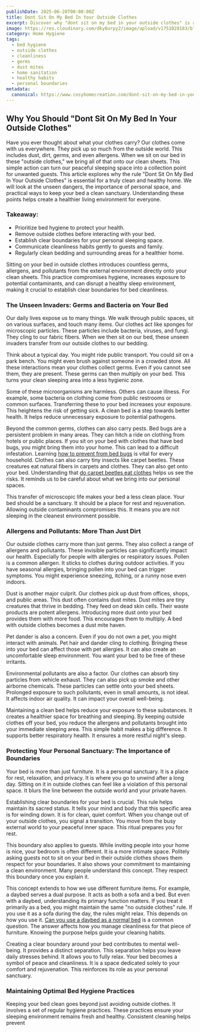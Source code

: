 ```yaml
---
publishDate: 2025-06-28T00:00:00Z
title: Dont Sit On My Bed In Your Outside Clothes
excerpt: Discover why "dont sit on my bed in your outside clothes" is a crucial rule for hygiene. Learn how to maintain a clean bed, prevent germs, and protect your personal sanctuary.
image: https://res.cloudinary.com/dky6urpy2/image/upload/v1751028183/blog_image_1751028182_kdejss.webp
category: Home Hygiene
tags:
  - bed hygiene
  - outside clothes
  - cleanliness
  - germs
  - dust mites
  - home sanitation
  - healthy habits
  - personal boundaries
metadata:
  canonical: https://www.cosyhomecreation.com/dont-sit-on-my-bed-in-your-outside-clothes
---
```


## Why You Should "Dont Sit On My Bed In Your Outside Clothes"

Have you ever thought about what your clothes carry? Our clothes come with us everywhere. They pick up so much from the outside world. This includes dust, dirt, germs, and even allergens. When we sit on our bed in these "outside clothes," we bring all of that onto our clean sheets. This simple action can turn our peaceful sleeping space into a collection point for unwanted guests. This article explores why the rule "Dont Sit On My Bed In Your Outside Clothes" is essential for a truly clean and healthy home. We will look at the unseen dangers, the importance of personal space, and practical ways to keep your bed a clean sanctuary. Understanding these points helps create a healthier living environment for everyone.

### Takeaway:

*   Prioritize bed hygiene to protect your health.
*   Remove outside clothes before interacting with your bed.
*   Establish clear boundaries for your personal sleeping space.
*   Communicate cleanliness habits gently to guests and family.
*   Regularly clean bedding and surrounding areas for a healthier home.

Sitting on your bed in outside clothes introduces countless germs, allergens, and pollutants from the external environment directly onto your clean sheets. This practice compromises hygiene, increases exposure to potential contaminants, and can disrupt a healthy sleep environment, making it crucial to establish clear boundaries for bed cleanliness.

### The Unseen Invaders: Germs and Bacteria on Your Bed

Our daily lives expose us to many things. We walk through public spaces, sit on various surfaces, and touch many items. Our clothes act like sponges for microscopic particles. These particles include bacteria, viruses, and fungi. They cling to our fabric fibers. When we then sit on our bed, these unseen invaders transfer from our outside clothes to our bedding.

Think about a typical day. You might ride public transport. You could sit on a park bench. You might even brush against someone in a crowded store. All these interactions mean your clothes collect germs. Even if you cannot see them, they are present. These germs can then multiply on your bed. This turns your clean sleeping area into a less hygienic zone.

Some of these microorganisms are harmless. Others can cause illness. For example, some bacteria on clothing come from public restrooms or common surfaces. Transferring these to your bed increases your exposure. This heightens the risk of getting sick. A clean bed is a step towards better health. It helps reduce unnecessary exposure to potential pathogens.

Beyond the common germs, clothes can also carry pests. Bed bugs are a persistent problem in many areas. They can hitch a ride on clothing from hotels or public places. If you sit on your bed with clothes that have bed bugs, you might bring them into your home. This can lead to a difficult infestation. Learning [how to prevent from bed bugs](https://cosyhomecreation.com/how-to-prevent-from-bed-bugs) is vital for every household. Clothes can also carry tiny insects like carpet beetles. These creatures eat natural fibers in carpets and clothes. They can also get onto your bed. Understanding that [do carpet beetles eat clothes](https://cosyhomecreation.com/do-carpet-beetles-eat-clothes) helps us see the risks. It reminds us to be careful about what we bring into our personal spaces.

This transfer of microscopic life makes your bed a less clean place. Your bed should be a sanctuary. It should be a place for rest and rejuvenation. Allowing outside contaminants compromises this. It means you are not sleeping in the cleanest environment possible.

### Allergens and Pollutants: More Than Just Dirt

Our outside clothes carry more than just germs. They also collect a range of allergens and pollutants. These invisible particles can significantly impact our health. Especially for people with allergies or respiratory issues. Pollen is a common allergen. It sticks to clothes during outdoor activities. If you have seasonal allergies, bringing pollen into your bed can trigger symptoms. You might experience sneezing, itching, or a runny nose even indoors.

Dust is another major culprit. Our clothes pick up dust from offices, shops, and public areas. This dust often contains dust mites. Dust mites are tiny creatures that thrive in bedding. They feed on dead skin cells. Their waste products are potent allergens. Introducing more dust onto your bed provides them with more food. This encourages them to multiply. A bed with outside clothes becomes a dust mite haven.

Pet dander is also a concern. Even if you do not own a pet, you might interact with animals. Pet hair and dander cling to clothing. Bringing these into your bed can affect those with pet allergies. It can also create an uncomfortable sleep environment. You want your bed to be free of these irritants.

Environmental pollutants are also a factor. Our clothes can absorb tiny particles from vehicle exhaust. They can also pick up smoke and other airborne chemicals. These particles can settle onto your bed sheets. Prolonged exposure to such pollutants, even in small amounts, is not ideal. It affects indoor air quality. It can impact your overall well-being.

Maintaining a clean bed helps reduce your exposure to these substances. It creates a healthier space for breathing and sleeping. By keeping outside clothes off your bed, you reduce the allergens and pollutants brought into your immediate sleeping area. This simple habit makes a big difference. It supports better respiratory health. It ensures a more restful night's sleep.

### Protecting Your Personal Sanctuary: The Importance of Boundaries

Your bed is more than just furniture. It is a personal sanctuary. It is a place for rest, relaxation, and privacy. It is where you go to unwind after a long day. Sitting on it in outside clothes can feel like a violation of this personal space. It blurs the line between the outside world and your private haven.

Establishing clear boundaries for your bed is crucial. This rule helps maintain its sacred status. It tells your mind and body that this specific area is for winding down. It is for clean, quiet comfort. When you change out of your outside clothes, you signal a transition. You move from the busy external world to your peaceful inner space. This ritual prepares you for rest.

This boundary also applies to guests. While inviting people into your home is nice, your bedroom is often different. It is a more intimate space. Politely asking guests not to sit on your bed in their outside clothes shows them respect for your boundaries. It also shows your commitment to maintaining a clean environment. Many people understand this concept. They respect this boundary once you explain it.

This concept extends to how we use different furniture items. For example, a daybed serves a dual purpose. It acts as both a sofa and a bed. But even with a daybed, understanding its primary function matters. If you treat it primarily as a bed, you might maintain the same "no outside clothes" rule. If you use it as a sofa during the day, the rules might relax. This depends on how you use it. [Can you use a daybed as a normal bed](https://cosyhomecreation.com/can-you-use-a-daybed-as-a-normal-bed) is a common question. The answer affects how you manage cleanliness for that piece of furniture. Knowing the purpose helps guide your cleaning habits.

Creating a clear boundary around your bed contributes to mental well-being. It provides a distinct separation. This separation helps you leave daily stresses behind. It allows you to fully relax. Your bed becomes a symbol of peace and cleanliness. It is a space dedicated solely to your comfort and rejuvenation. This reinforces its role as your personal sanctuary.

### Maintaining Optimal Bed Hygiene Practices

Keeping your bed clean goes beyond just avoiding outside clothes. It involves a set of regular hygiene practices. These practices ensure your sleeping environment remains fresh and healthy. Consistent cleaning helps prevent